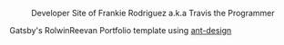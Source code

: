 <p align="center">
  Developer Site of Frankie Rodriguez a.k.a Travis the Programmer
</p>
<p align="left">
  Gatsby's RolwinReevan Portfolio template using <a href='https://ant.design/' target='_blank'>ant-design</a>
</p>